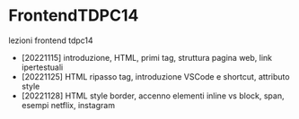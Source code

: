 # FrontendTDPC14
lezioni frontend tdpc14

- [20221115]  introduzione, HTML, primi tag, struttura pagina web, link ipertestuali
- [20221125]  HTML ripasso tag, introduzione VSCode e shortcut, attributo style
- [20221128] HTML style border, accenno elementi inline vs block, span, esempi netflix, instagram
